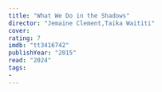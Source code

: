 ```yaml
---
title: "What We Do in the Shadows"
director: "Jemaine Clement,Taika Waititi"
cover: 
rating: 7
imdb: "tt3416742"
publishYear: "2015"
read: "2024"
tags:
- 
---
```

